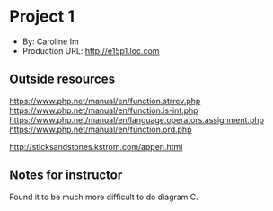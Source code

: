 
# Project 1
+ By: Caroline Im
+ Production URL: <http://e15p1.loc.com>

## Outside resources

https://www.php.net/manual/en/function.strrev.php
https://www.php.net/manual/en/function.is-int.php
https://www.php.net/manual/en/language.operators.assignment.php
https://www.php.net/manual/en/function.ord.php

http://sticksandstones.kstrom.com/appen.html

## Notes for instructor

Found it to be much more difficult to do diagram C.

